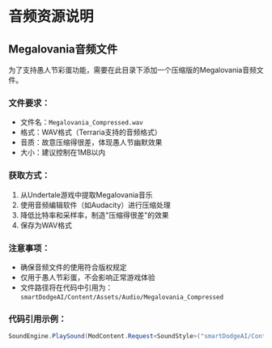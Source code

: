 # 音频资源说明

## Megalovania音频文件

为了支持愚人节彩蛋功能，需要在此目录下添加一个压缩版的Megalovania音频文件。

### 文件要求：
- 文件名：`Megalovania_Compressed.wav`
- 格式：WAV格式（Terraria支持的音频格式）
- 音质：故意压缩得很差，体现愚人节幽默效果
- 大小：建议控制在1MB以内

### 获取方式：
1. 从Undertale游戏中提取Megalovania音乐
2. 使用音频编辑软件（如Audacity）进行压缩处理
3. 降低比特率和采样率，制造"压缩得很差"的效果
4. 保存为WAV格式

### 注意事项：
- 确保音频文件的使用符合版权规定
- 仅用于愚人节彩蛋，不会影响正常游戏体验
- 文件路径将在代码中引用为：`smartDodgeAI/Content/Assets/Audio/Megalovania_Compressed`

### 代码引用示例：
```csharp
SoundEngine.PlaySound(ModContent.Request<SoundStyle>("smartDodgeAI/Content/Assets/Audio/Megalovania_Compressed"));
``` 